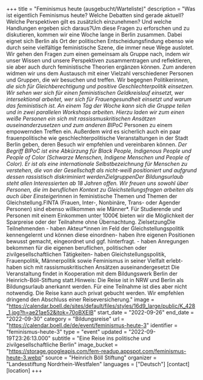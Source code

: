 +++
title = "Feminismus heute (ausgebucht/Warteliste)"
description = "Was ist eigentlich Feminismus heute? Welche Debatten sind gerade aktuell? Welche Perspektiven gilt es zusätzlich einzunehmen? Und welche Handlungen ergeben sich daraus?Um diese Fragen zu erforschen und zu diskutieren, kommen wir eine Woche lange in Berlin zusammen. Dabei eignet sich Berlin als Ort der politischen Entscheidungsfindung ebenso wie durch seine vielfältige feministische Szene, die immer neue Wege auslotet. Wir gehen den Fragen zum einen gemeinsam als Gruppe nach, indem wir unser Wissen und unsere Perspektiven zusammentragen und reflektieren, sie aber auch durch feministische Theorien ergänzen können. Zum anderen widmen wir uns dem Austausch mit einer Vielzahl verschiedener Personen und Gruppen, die wir besuchen und treffen. Wir begegnen Politiker*innen, die sich für Gleichberechtigung und positive Geschlechterpolitik einsetzen. Wir sehen wer sich für einen feministischen Geldkreislauf einsetzt, wer intersektional arbeitet, wer sich für Frauengesundheit einsetzt und warum das feministisch ist. An einem Tag der Woche kann sich die Gruppe teilen und in zwei parallelen Workshops arbeiten. Hierzu laden wir zum einen weiße Personen ein sich mit rassissmuskritischen Ansätzen auseinanderzusetzen und zum anderen BIPoC* Personen zu einem empowernden Treffen ein.  Außerdem wird es sicherlich auch ein paar frauenpolitische wie geschlechterpolitische Veranstaltungen in der Stadt Berlin geben, deren Besuch wir empfehlen und vereinbaren können.  *Der Begriff BIPoC ist eine Abkürzung für Black People, Indigenous People und People of Color (Schwarze Menschen, Indigene Menschen und People of Color). Er ist als eine internationale Selbstbezeichnung für Menschen zu verstehen, die von der Gesellschaft als nicht-weiß positioniert und aufgrund dessen rassistisch diskriminiert werdenZielgruppenDer Bildungsurlaub steht allen Interessierten ab 18 Jahren offen. Wir freuen uns sowohl über Personen, die im beruflichen Kontext zu Gleichstellungsfragen arbeiten als auch über Einsteiger*innen in feministische Themen und Themen der Gleichstellung.FINTA (Frauen, Inter-, Nonbinäre, Trans- oder Agender Personen) sind ebenso willkommen wie Männer*. Für Studierende und Personen mit einem Einkommen unter 1000€ bieten wir die Möglichkeit der Sparpreise oder der Teilnahme ohne Übernachtung.    ZielsetzungDie Teilnehmenden - haben Akteur*innen im Feld der Gleichstellungspolitik kennengelernt und können diese einordnen- haben ihre eigenen Positionen bewusst gemacht, eingeordnet und ggf. hinterfragt. - haben Anregungen bekommen für die eigenen beruflichen, politischen oder zivilgesellschaftlichen Tätigkeiten- haben Gleichstellungspolitik, Frauenpolitik, Männerpolitik sowie Feminismus in seiner Vielfalt erlebt- haben sich mit rassismuskritischen Ansätzen auseinandergesetzt Die Veranstaltung findet in Kooperation mit dem Bildungswerk Berlin der Heinrich-Böll-Stiftung statt.Hinweis: Die Reise ist in NRW und Berlin als Bildungsurlaub anerkannt werden. Für eine Teilnahme ist dies aber nicht notwendig. Die Reise kann auch privat gebucht werden.  Wir empfehlen dringend den Abschluss einer Reiseversicherung."
image = "https://calendar.boell.de/sites/default/files/styles/16d9_large/public/K_428_1.jpg?h=ae21ae52&itok=70oBXEIB"
start_date = "2022-09-26"
end_date = "2022-09-30"
category = "Bildungsreise"
url = "https://calendar.boell.de/de/event/feminismus-heute-3"
identifier = "feminismus-heute-3"
type = "event"
updated = "2022-09-19T23:26:13.000"
subtitle = "Eine Reise ins politische und zivilgesellschaftliche Berlin"
image_bucket = "https://storage.googleapis.com/fem-readup.appspot.com/feminismus-heute-3.webp"
source = "Heinrich Böll Stiftung"
organizer = "Landesstiftung Nordrhein-Westfalen"
languages = ["Deutsch"]
[contact]
[location]
+++